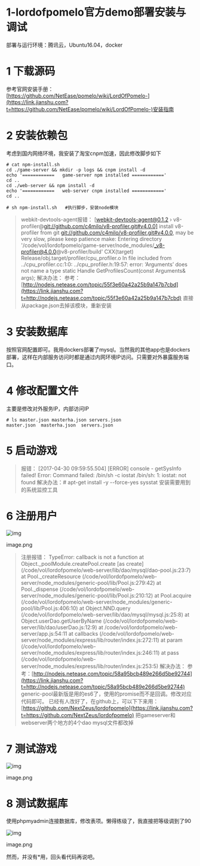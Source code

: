 # 1-lordofpomelo官方demo部署安装与调试

部署与运行环境：腾讯云，Ubuntu16.04，docker

# 1 下载源码

参考官网安装手册：[https://github.com/NetEase/pomelo/wiki/LordOfPomelo-](https://link.jianshu.com?t=https://github.com/NetEase/pomelo/wiki/LordOfPomelo-)安装指南

# 2 安装依赖包

考虑到国内网络环境，我安装了淘宝cnpm加速，因此修改脚步如下

```
# cat npm-install.sh 
cd ./game-server && mkdir -p logs && cnpm install -d
echo '============   game-server npm installed ============'
cd ..
cd ./web-server && npm install -d
echo '============   web-server cnpm installed ============'
cd ..

```

```
# sh npm-install.sh   #执行脚步，安装node模块

```

> webkit-devtools-agent报错：
> [webkit-devtools-agent@0.1.2 › v8-profiler@[git://github.com/c4milo/v8-profiler.git#v4.0.0\]](https://link.jianshu.com?t=git://github.com/c4milo/v8-profiler.git#v4.0.0%5D) install v8-profiler from git [git://github.com/c4milo/v8-profiler.git#v4.0.0](https://link.jianshu.com?t=git://github.com/c4milo/v8-profiler.git#v4.0.0), may be very slow, please keep patience
> make: Entering directory '/code/vol/lordofpomelo/game-server/node_modules/_v8-profiler@4.0.0@v8-profiler/build'
> CXX(target) Release/obj.target/profiler/cpu_profiler.o
> In file included from ../cpu_profiler.cc:1:0:
> ../cpu_profiler.h:19:57: error: ‘Arguments’ does not name a type
> static Handle<Value> GetProfilesCount(const Arguments& args);
> 解决办法：
> 参考：[http://nodejs.netease.com/topic/55f3e60a42a25b9a147b7cbd](https://link.jianshu.com?t=http://nodejs.netease.com/topic/55f3e60a42a25b9a147b7cbd)
> 直接从package.json去掉该模块，重新安装

# 3 安装数据库

按照官网配置即可。我用dockers部署了mysql。当然我的其他app也是dockers部署，这样在内部服务访问时都是通过内网环境IP访问。只需要对外暴露服务端口。

# 4 修改配置文件

主要是修改对外服务IP，内部访问IP

```
# ls master.json masterha.json servers.json 
master.json  masterha.json  servers.json

```

# 5 启动游戏

> 报错：
> [2017-04-30 09:59:55.504] [ERROR] console - getSysInfo failed! Error: Command failed: /bin/sh -c iostat
> /bin/sh: 1: iostat: not found
> 解决办法：# apt-get install -y --force-yes  sysstat
> 安装需要用到的系统监控工具

# 6 注册用户

![img](http://upload-images.jianshu.io/upload_images/3958697-5bfe66770fabffdb.png?imageMogr2/auto-orient/strip%7CimageView2/2/w/641/format/webp)

image.png

> 注册报错：
> TypeError: callback is not a function
> at Object._poolModule.createPool.create [as create] (/code/vol/lordofpomelo/web-server/lib/dao/mysql/dao-pool.js:23:7)
> at Pool._createResource (/code/vol/lordofpomelo/web-server/node_modules/generic-pool/lib/Pool.js:279:42)
> at Pool._dispense (/code/vol/lordofpomelo/web-server/node_modules/generic-pool/lib/Pool.js:210:12)
> at Pool.acquire (/code/vol/lordofpomelo/web-server/node_modules/generic-pool/lib/Pool.js:406:10)
> at Object.NND.query (/code/vol/lordofpomelo/web-server/lib/dao/mysql/mysql.js:25:8)
> at Object.userDao.getUserByName (/code/vol/lordofpomelo/web-server/lib/dao/userDao.js:12:9)
> at /code/vol/lordofpomelo/web-server/app.js:54:11
> at callbacks (/code/vol/lordofpomelo/web-server/node_modules/express/lib/router/index.js:272:11)
> at param (/code/vol/lordofpomelo/web-server/node_modules/express/lib/router/index.js:246:11)
> at pass (/code/vol/lordofpomelo/web-server/node_modules/express/lib/router/index.js:253:5)
> 解决办法：
> 参考：[http://nodejs.netease.com/topic/58a95bcb489e266d5be92744](https://link.jianshu.com?t=http://nodejs.netease.com/topic/58a95bcb489e266d5be92744)
> generic-pool最新版是用的es6了，使用的promise而不是回调。修改对应代码即可。
> 已经有人改好了，在github上，可以下下来用：[https://github.com/NextZeus/lordofpomelo](https://link.jianshu.com?t=https://github.com/NextZeus/lordofpomelo)
> 把gameserver和webserver两个地方的4个dao mysql文件都改掉

# 7 测试游戏

![img](https://upload-images.jianshu.io/upload_images/3958697-6a837c546b38da13.png?imageMogr2/auto-orient/strip%7CimageView2/2/w/1000/format/webp)

image.png

# 8 测试数据库

使用phpmyadmin连接数据库，修改表项。懒得练级了，我直接把等级调到了90

![img](https://upload-images.jianshu.io/upload_images/3958697-9e85cfc009928d38.png?imageMogr2/auto-orient/strip%7CimageView2/2/w/810/format/webp)

image.png

然而，并没有*用，回头看代码再说吧。


